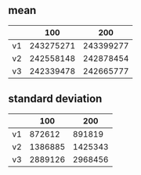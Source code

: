 ## mean
| |100|200|
|---|---|---|
|v1|243275271|243399277|
|v2|242558148|242878454|
|v3|242339478|242665777|
## standard deviation
| |100|200|
|---|---|---|
|v1|872612|891819|
|v2|1386885|1425343|
|v3|2889126|2968456|
